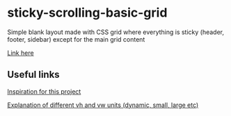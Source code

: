 # sticky-scrolling-basic-grid

Simple blank layout made with CSS grid where everything is sticky (header, footer, sidebar) except for the main grid content

[Link here](https://bigfatduck1.github.io/sticky-scrolling-basic-grid/)

## Useful links

[Inspiration for this project](https://medium.com/@beyondborders/beginner-css-grid-sticky-navigation-scrolling-content-7c4de0a8d1dc)

[Explanation of different vh and vw units (dynamic, small, large etc)](https://dev.to/frehner/css-vh-dvh-lvh-svh-and-vw-units-27k4)
